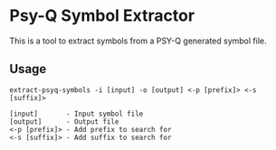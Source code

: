 # Psy-Q Symbol Extractor

This is a tool to extract symbols from a PSY-Q generated symbol file.

## Usage

    extract-psyq-symbols -i [input] -o [output] <-p [prefix]> <-s [suffix]>

    [input]       - Input symbol file
    [output]      - Output file
    <-p [prefix]> - Add prefix to search for
    <-s [suffix]> - Add suffix to search for
